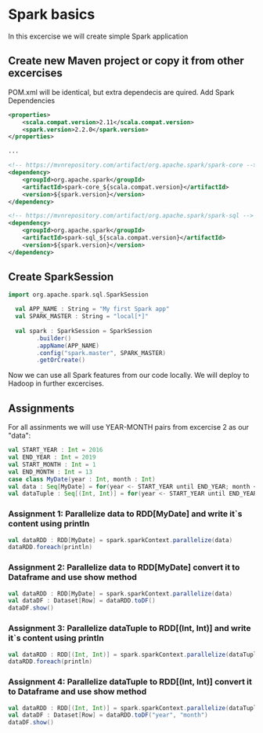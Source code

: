 # Spark basics

In this excercise we will create simple Spark application

## Create new Maven project or copy it from other excercises

POM.xml will be identical, but extra dependecis are quired.
Add Spark Dependencies
```xml
<properties>
	<scala.compat.version>2.11</scala.compat.version>
	<spark.version>2.2.0</spark.version>
</properties>

...

<!-- https://mvnrepository.com/artifact/org.apache.spark/spark-core -->
<dependency>
	<groupId>org.apache.spark</groupId>
	<artifactId>spark-core_${scala.compat.version}</artifactId>
	<version>${spark.version}</version>
</dependency>

<!-- https://mvnrepository.com/artifact/org.apache.spark/spark-sql -->
<dependency>
	<groupId>org.apache.spark</groupId>
	<artifactId>spark-sql_${scala.compat.version}</artifactId>
	<version>${spark.version}</version>
</dependency>
```

## Create SparkSession

```scala
import org.apache.spark.sql.SparkSession

  val APP_NAME : String = "My first Spark app"
  val SPARK_MASTER : String = "local[*]"
  
  val spark : SparkSession = SparkSession
		.builder()
		.appName(APP_NAME)
		.config("spark.master", SPARK_MASTER)
		.getOrCreate()
```

Now we can use all Spark features from our code locally.
We will deploy to Hadoop in further excercises.

## Assignments

For all assinments we will use YEAR-MONTH pairs from excercise 2 as our "data":
```scala
val START_YEAR : Int = 2016
val END_YEAR : Int = 2019
val START_MONTH : Int = 1
val END_MONTH : Int = 13
case class MyDate(year : Int, month : Int)
val data : Seq[MyDate] = for(year <- START_YEAR until END_YEAR; month <- START_MONTH until END_MONTH) yield MyDate(year, month)
val dataTuple : Seq[(Int, Int)] = for(year <- START_YEAR until END_YEAR; month <- START_MONTH until END_MONTH) yield (year, month)
``` 

### Assignment 1: Parallelize data to RDD[MyDate] and write it`s content using println
```scala
val dataRDD : RDD[MyDate] = spark.sparkContext.parallelize(data)
dataRDD.foreach(println)
```

### Assignment 2: Parallelize data to RDD[MyDate] convert it to Dataframe and use show method
```scala
val dataRDD : RDD[MyDate] = spark.sparkContext.parallelize(data)
val dataDF : Dataset[Row] = dataRDD.toDF()
dataDF.show()
```

### Assignment 3: Parallelize dataTuple to RDD[(Int, Int)] and write it`s content using println
```scala
val dataRDD : RDD[(Int, Int)] = spark.sparkContext.parallelize(dataTuple)
dataRDD.foreach(println)
```

### Assignment 4: Parallelize dataTuple to RDD[(Int, Int)] convert it to Dataframe and use show method
```scala
val dataRDD : RDD[(Int, Int)] = spark.sparkContext.parallelize(dataTuple)
val dataDF : Dataset[Row] = dataRDD.toDF("year", "month")
dataDF.show()
```


